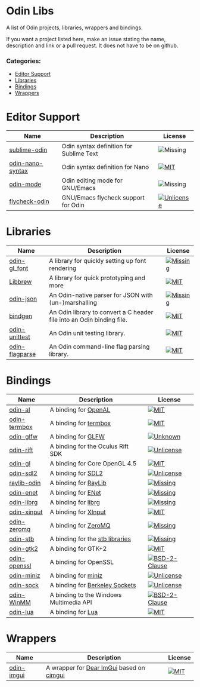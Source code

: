 # Odin Libs
A list of Odin projects, libraries, wrappers and bindings.

If you want a project listed here, make an issue stating the name, description and link or a pull request.
It does not have to be on github.

### Categories:
  - [Editor Support](#editor-support)
  - [Libraries](#libraries)
  - [Bindings](#bindings)
  - [Wrappers](#wrappers)

# Editor Support
| Name                                                    | Description                                     | License
|---------------------------------------------------------|-------------------------------------------------|-----------------------
| [sublime-odin](https://github.com/odin-lang/sublime-odin) | Odin syntax definition for Sublime Text       | ![Missing](https://img.shields.io/github/license/odin-lang/sublime-odin.svg)
| [odin-nano-syntax](https://github.com/grufwub/odin-nano-syntax) | Odin syntax definition for Nano         | [![MIT](https://img.shields.io/github/license/grufwub/odin-nano-syntax.svg)](https://github.com/grufwub/odin-nano-syntax/blob/master/LICENSE)
| [odin-mode](https://github.com/mattt-b/odin-mode)       | Odin editing mode for GNU/Emacs                 | ![Missing](https://img.shields.io/github/license/mattt-b/odin-mode.svg)
| [flycheck-odin](https://github.com/mattt-b/flycheck-odin) | GNU/Emacs flycheck support for Odin           | [![Unlicense](https://img.shields.io/github/license/mattt-b/flycheck-odin.svg)](https://github.com/mattt-b/flycheck-odin/blob/master/LICENSE)

# Libraries
| Name                                                    | Description                                     | License                    
|---------------------------------------------------------|-------------------------------------------------|-----------------------
| [odin-gl_font](https://github.com/vassvik/odin-gl_font) | A library for quickly setting up font rendering | [![Missing](https://img.shields.io/github/license/vassvik/odin-gl_font.svg)](https://github.com/vassvik/odin-gl_font/blob/master/LICENSE) 
| [Libbrew](https://github.com/ThisDrunkDane/libbrew)     | A library for quick prototyping and more        | [![MIT](https://img.shields.io/github/license/ThisDrunkDane/libbrew.svg)](https://github.com/ThisDrunkDane/libbrew/blob/master/LICENSE) 
| [odin-json](https://github.com/bpunsky/odin-json)       | An Odin-native parser for JSON with (un-)marshalling | [![Missing](https://img.shields.io/github/license/bpunsky/odin-json.svg)](https://github.com/bpunsky/odin-json/blob/master/LICENSE) 
| [bindgen](https://github.com/Breush/odin-binding-generator) | An Odin library to convert a C header file into an Odin binding file. | [![MIT](https://img.shields.io/github/license/Breush/odin-binding-generator.svg)](https://github.com/Breush/odin-binding-generator/blob/master/license.txt)
| [odin-unittest](https://github.com/zhibog/odin-unittest) | An Odin unit testing library. | [![MIT](https://img.shields.io/github/license/zhibog/odin-unittest.svg)](https://github.com/zhibog/odin-unittest/blob/master/license.txt)
| [odin-flagparse](https://github.com/grufwub/odin-flagparse) | An Odin command-line flag parsing library. | [![MIT](https://img.shields.io/github/license/grufwub/odin-flagparse.svg)](https://github.com/grufwub/odin-flagparse/blob/master/LICENSE)

# Bindings
| Name                                                        | Description                                             | License                    
|-------------------------------------------------------------|---------------------------------------------------------|-----------------
| [odin-al](https://github.com/thebirk/odin-al)               | A binding for [OpenAL](https://www.openal.org)          | [![MIT](https://img.shields.io/github/license/thebirk/odin-al.svg)](https://github.com/thebirk/odin-al/blob/master/LICENSE) 
| [odin-termbox](https://github.com/thebirk/odin-termbox)     | A binding for [termbox](https://github.com/nsf/termbox) | [![MIT](https://img.shields.io/github/license/thebirk/odin-termbox.svg)](https://github.com/thebirk/odin-termbox/blob/master/LICENSE) 
| [odin-glfw](https://github.com/vassvik/odin-glfw)           | A binding for [GLFW](https://www.glfw.org/)             | [![Unknown](https://img.shields.io/github/license/vassvik/odin-glfw.svg)](https://github.com/vassvik/odin-glfw/blob/master/LICENSE) 
| [odin-rift](https://github.com/vassvik/odin-rift)           | A binding for the Oculus Rift SDK                       | [![Unlicense](https://img.shields.io/github/license/vassvik/odin-rift.svg)](https://github.com/vassvik/odin-rift/blob/master/LICENSE) 
| [odin-gl](https://github.com/vassvik/odin-gl)               | A binding for Core OpenGL 4.5                           | [![MIT](https://img.shields.io/github/license/vassvik/odin-gl.svg)](https://github.com/vassvik/odin-gl/blob/master/LICENSE) 
| [odin-sdl2](https://github.com/shuaDev/odin-sdl2)           | A binding for [SDL2](https://www.libsdl.org/)           | [![Unlicense](https://img.shields.io/github/license/shuaDev/odin-sdl2.svg)](https://github.com/shuaDev/odin-sdl2/blob/master/LICENSE) 
| [raylib-odin](https://github.com/kevinw/raylib-odin)        | A binding for [RayLib](https://raylib.com)              | [![Missing](https://img.shields.io/github/license/kevinw/raylib-odin.svg)](https://github.com/kevinw/raylib-odin/blob/master/LICENSE)
| [odin-enet](https://github.com/zpl-c/odin-enet)             | A binding for [ENet](http://enet.bespin.org/)           | [![Missing](https://img.shields.io/github/license/zpl-c/odin-enet.svg)](https://github.com/zpl-c/odin-enet/blob/master/LICENSE) 
| [odin-librg](https://github.com/librg/librg-odin)           | A binding for [librg](https://librg.handmade.network/)  | [![Missing](https://img.shields.io/github/license/librg/librg-odin.svg)](https://github.com/librg/librg-odin/blob/master/LICENSE) 
| [odin-xinput](https://github.com/ThisDrunkDane/odin-xinput) | A binding for [XInput](https://docs.microsoft.com/en-us/windows/desktop/xinput/) | [![MIT](https://img.shields.io/github/license/ThisDrunkDane/odin-xinput.svg)](https://github.com/ThisDrunkDane/odin-xinput/blob/master/LICENSE) 
| [odin-zeromq](https://github.com/zaklaus/odin-zeromq)       | A binding for [ZeroMQ](http://zeromq.org/)              | [![Missing](https://img.shields.io/github/license/zaklaus/odin-zeromq.svg)](https://github.com/zaklaus/odin-zeromq/blob/master/LICENSE) 
| [odin-stb](https://github.com/vassvik/odin-stb)             | A binding for the [stb libraries](https://stb.handmade.network/) | [![Missing](https://img.shields.io/github/license/vassvik/odin-stb.svg)](https://github.com/vassvik/odin-stb/blob/master/LICENSE) 
| [odin-gtk2](https://github.com/ReneHSZ/odin-gtk2)           | A binding for GTK+2                                     | [![MIT](https://img.shields.io/github/license/ReneHSZ/odin-gtk2.svg)](https://github.com/ReneHSZ/odin-gtk2/blob/master/LICENSE) 
| [odin-openssl](https://github.com/ReneHSZ/odin-openssl)     | A binding for OpenSSL                                   | [![BSD-2-Clause](https://img.shields.io/github/license/ReneHSZ/odin-openssl.svg)](https://github.com/ReneHSZ/odin-openssl/blob/master/LICENSE) 
| [odin-miniz](https://github.com/ReneHSZ/odin-miniz)         | A binding for [miniz](https://github.com/richgel999/miniz) | [![Unlicense](https://img.shields.io/github/license/ReneHSZ/odin-miniz.svg)](https://github.com/ReneHSZ/odin-miniz/blob/master/LICENSE) 
| [odin-sock](https://github.com/ReneHSZ/odin-sock)           | A binding for [Berkeley Sockets](https://en.wikipedia.org/wiki/Berkeley_sockets) | [![Unlicense](https://img.shields.io/github/license/ReneHSZ/odin-sock.svg)](https://github.com/ReneHSZ/odin-sock/blob/master/LICENSE) 
| [odin-WinMM](https://github.com/ReneHSZ/odin-WinMM)         | A binding to the Windows Multimedia API   | [![BSD-2-Clause](https://img.shields.io/github/license/ReneHSZ/odin-WinMM.svg)](https://github.com/ReneHSZ/odin-WinMM/blob/master/LICENSE) 
| [odin-lua](https://github.com/SrMordred/odin-lua)           | A binding for [Lua](https://www.lua.org/)               | [![MIT](https://img.shields.io/github/license/srmordred/odin-lua)](https://github.com/SrMordred/odin-lua/blob/master/LICENSE) 


# Wrappers 
| Name                                                      | Description                                                                                                      | License        
|-----------------------------------------------------------|------------------------------------------------------------------------------------------------------------------|--------------------------------------------
| [odin-imgui](https://github.com/ThisDrunkDane/odin-imgui) | A wrapper for [Dear ImGui](https://github.com/ocornut/imgui) based on [cimgui](https://github.com/cimgui/cimgui) | [![MIT](https://img.shields.io/github/license/ThisDrunkDane/odin-imgui.svg)](https://github.com/ThisDrunkDane/odin-imgui/blob/master/LICENSE) 
